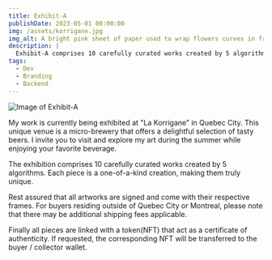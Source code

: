 ```yaml
---
title: Exhibit-A
publishDate: 2023-05-01 00:00:00
img: /assets/korrigane.jpg
img_alt: A bright pink sheet of paper used to wrap flowers curves in front of rich blue background
description: |
  Exhibit-A comprises 10 carefully curated works created by 5 algorithms. Each piece is a one-of-a-kind creation, making them truly unique.
tags:
  - Dev
  - Branding
  - Backend
---
```


<section class="exhibit">
  <div class="exhibit__container">
    <div class="exhibit__image">
      <img src="/assets/jo_korrigane.jpg" alt="Image of Exhibit-A">
    </div>
  <div class="exhibit__content">
    <p>
      My work is currently being exhibited at "La Korrigane" in Quebec City. This unique venue is a micro-brewery that offers a delightful selection of tasty beers. I invite you to visit and explore my art during the summer while enjoying your favorite beverage.
    </p>
    <p>
      The exhibition comprises 10 carefully curated works created by 5 algorithms. Each piece is a one-of-a-kind creation, making them truly unique.
    </p>
    <p>
      Rest assured that all artworks are signed and come with their respective frames. For buyers residing outside of Quebec City or Montreal, please note that there may be additional shipping fees applicable.
    </p>
    <p>
      Finally all pieces are linked with a token(NFT) that act as a certificate of authenticity. If requested, the corresponding NFT will be transferred to the buyer / collector wallet.
    </p>
  </div>

<link rel="stylesheet" href="https://mint.highlight.xyz/assets/embed.css" />
<div data-widget="highlight-mint-page" data-mint-collection-id="64f7c27b373cff27b5e9309c"></div>
<script type="module" crossorigin="true" src="https://mint.highlight.xyz/assets/embed.js?v=1"></script>

  </div>
</section>

<style>
  p{
    margin-bottom:1em;
  }
</style>
